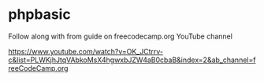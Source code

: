 # phpbasic

Follow along with from guide on freecodecamp.org YouTube channel

https://www.youtube.com/watch?v=OK_JCtrrv-c&list=PLWKjhJtqVAbkoMsX4hgwxbJZW4aB0cbaB&index=2&ab_channel=freeCodeCamp.org
